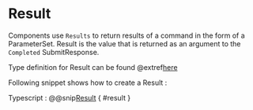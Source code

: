 # Result

Components use `Results` to return results of a command in the form of a ParameterSet. Result is the value that is returned as an argument to the `Completed` SubmitResponse.

Type definition for Result can be found @extref[here](ts-docs:classes/models.result.html)

Following snippet shows how to create a Result :

Typescript
:   @@snip[Result](../../../../example/src/documentation/params/ResultExample.ts) { #result }
